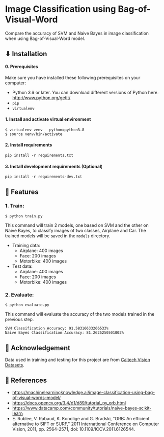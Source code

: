 # Image Classification using Bag-of-Visual-Word
Compare the accuracy of SVM and Naive Bayes in image classification when using Bag-of-Visual-Word model.

## ⬇ Installation

#### 0. Prerequisites
Make sure you have installed these following prerequisites on your computer:
- Python 3.6 or later.
You can download different versions of Python here:
http://www.python.org/getit/
- `pip`
- `virtualenv`

#### 1. Install and activate virtual environment
```
$ virtualenv venv --python=python3.8
$ source venv/bin/activate
```

#### 2. Install requirements
```
pip install -r requirements.txt
```

#### 3. Install development requirements (Optional)
```
pip install -r requirements-dev.txt
```

## 🚀 Features
### 1. Train:
```
$ python train.py
```
This command will train 2 models, one based on SVM and the other on Naive Bayes, to classify images of two classes, Airplane and Car. The trained models will be saved in the `models` directory.
- Training data:
    - Airplane: 400 images
    - Face: 200 images
    - Motorbike: 400 images
- Test data:
    - Airplane: 400 images
    - Face: 200 images
    - Motorbike: 400 images
### 2. Evaluate:
```
$ python evaluate.py
```
This command will evaluate the accuracy of the two models trained in the previous step.
```text
SVM Classification Accuracy: 91.58316633266533%
Naive Bayes Classification Accuracy: 81.2625250501002%
```
## 🤟 Acknowledgement
Data used in training and testing for this project are from [Caltech Vision Datasets](https://drive.google.com/drive/folders/1kLMG1pa3xV_TwK0DnibSbjYrj_hjGttf).

## 📄 References
- https://machinelearningknowledge.ai/image-classification-using-bag-of-visual-words-model/
- https://docs.opencv.org/3.4/d1/d89/tutorial_py_orb.html
- https://www.datacamp.com/community/tutorials/naive-bayes-scikit-learn
- E. Rublee, V. Rabaud, K. Konolige and G. Bradski, "ORB: An efficient alternative to SIFT or SURF," 2011 International Conference on Computer Vision, 2011, pp. 2564-2571, doi: 10.1109/ICCV.2011.6126544.
